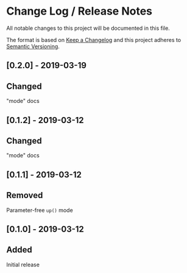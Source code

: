 # Change Log /  Release Notes
All notable changes to this project will be documented in this file.

The format is based on [Keep a Changelog](http://keepachangelog.com/)
and this project adheres to [Semantic Versioning](http://semver.org/).

## [0.2.0] - 2019-03-19
## Changed
"mode" docs

## [0.1.2] - 2019-03-12
## Changed
"mode" docs

## [0.1.1] - 2019-03-12
## Removed
Parameter-free `up()` mode

## [0.1.0] - 2019-03-12
## Added
Initial release
